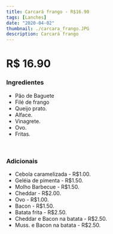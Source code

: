 ```yaml
---
title: Carcará frango - R$16.90
tags: [Lanches]
date: "2020-04-02"
thumbnail: ./carcara_frango.JPG
description: Carcará frango
---
```


# R$ 16.90

<h3 id="unordered">
<strong>
<strong>Ingredientes</strong>
</strong>
</h3>
<ul>
    <li>Pão de Baguete</li>
    <li>Filé de frango</li>
    <li>Queijo prato.</li>
    <li>Alface.</li>
    <li>Vinagrete.</li>
    <li>Ovo.</li>
    <li>Fritas.</li>
</ul>

<br />

<h3>
<strong>
<strong>Adicionais</strong>
</strong>
</h3>
<ul>
    <li>Cebola caramelizada - R$1.00.</li>
    <li>Geléia de pimenta - R$1.50.</li>
    <li>Molho Barbecue - R$1.50.</li>
    <li>Cheddar - R$2.00.</li>
    <li>Ovo - R$1.00.</li>
    <li>Bacon - R$1.50.</li>
    <li>Batata frita - R$2.50.</li>
    <li>Cheddar e Bacon na batata - R$2.50.</li>
    <li>Muss. e Bacon na batata - R$2.50.</li>
</ul>